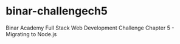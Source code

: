 # binar-challengech5
Binar Academy Full Stack Web Development Challenge Chapter 5 - Migrating to Node.js
